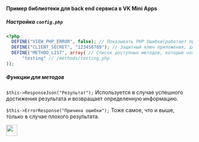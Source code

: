 #### **Пример библиотеки для back end сервиса в VK Mini Apps**

##### Настройка `config.php`
```php
<?php
  DEFINE("VIEW_PHP_ERROR", false); // Показывать PHP Ошибки(работает при ошибки в методах)
  DEFINE("CLIENT_SECRET", "123456789"); // Защитный ключ приложения, для проверки подписи
  DEFINE("METHOD_LIST", array( // Список доступных методов, которые находятся в папке `methods`
      "testing" // /methods/testing.php
));
```
##### Функции для методов
`$this->ResponseJson("Результат");` Используется в случае успешного достижения результата и возвращает определенную информацию.

`$this->ErrorResponse("Причина ошибки");` Тоже самое, что и выше, только в случае плохого результата.

<a href="https://vk.com/ghost1337gg"><img src="https://pngicon.ru/file/uploads/vk.png" height=30></img></a>